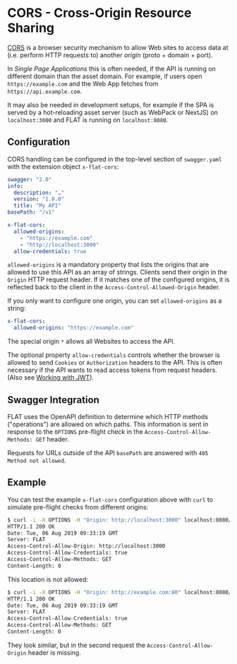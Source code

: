# CORS - Cross-Origin Resource Sharing

[CORS](https://developer.mozilla.org/en-US/docs/Web/HTTP/CORS) is a browser security mechanism to allow Web sites to access data at (i.e. perform HTTP requests to) another _origin_ (proto + domain + port).

In _Single Page Applications_ this is often needed, if the API is running on different domain than the asset domain. For example, if users open `https://example.com` and the Web App fetches from `https://api.example.com`.

It may also be needed in development setups, for example if the SPA is served by a hot-reloading asset server (such as WebPack or NextJS) on `localhost:3000` and FLAT is running on `localhost:8080`.

## Configuration

CORS handling can be configured in the top-level section of `swagger.yaml` with the extension object `x-flat-cors`:

```yaml
swagger: "2.0"
info:
  description: "…"
  version: "1.0.0"
  title: "My API"
basePath: "/v1"

x-flat-cors:  
  allowed-origins:
    - "https://example.com"
    - "http://localhost:3000"
  allow-credentials: true
```

`allowed-origins` is a mandatory property that lists the origins that are allowed to use this API as an array of strings. Clients send their origin in the `Origin` HTTP request header. If it matches one of the configured origins, it is reflected back to the client in the `Access-Control-Allowed-Origin` header.

If you only want to configure one origin, you can set `allowed-origins` as a string:

```yaml
x-flat-cors:
  allowed-origins: "https://example.com"
```

The special origin `*` allows all Websites to access the API.

The optional property `allow-credentials` controls whether the browser is allowed to send `Cookies` or `Authorization` headers to the API. This is often necessary if the API wants to read access tokens from request headers. (Also see [Working with JWT](/cookbook/jwt.md)).

## Swagger Integration

FLAT uses the OpenAPI definition to determine which HTTP methods ("operations") are allowed on which paths. This information is sent in response to the `OPTIONS` pre-flight check in the `Access-Control-Allow-Methods: GET` header.

Requests for URLs outside of the API `basePath` are answered with `405 Method not allowed`.

## Example

You can test the example `x-flat-cors` configuration above with `curl` to simulate pre-flight checks from different origins:

```bash
$ curl -i -X OPTIONS -H "Origin: http://localhost:3000" localhost:8080/v1/users
HTTP/1.1 200 OK
Date: Tue, 06 Aug 2019 09:33:19 GMT
Server: FLAT
Access-Control-Allow-Origin: http://localhost:3000
Access-Control-Allow-Credentials: true
Access-Control-Allow-Methods: GET
Content-Length: 0
```

This location is not allowed:

```bash
$ curl -i -X OPTIONS -H "Origin: http://example.com:80" localhost:8080/v1/users
HTTP/1.1 200 OK
Date: Tue, 06 Aug 2019 09:33:19 GMT
Server: FLAT
Access-Control-Allow-Credentials: true
Access-Control-Allow-Methods: GET
Content-Length: 0
```

They look similar, but in the second request the `Access-Control-Allow-Origin` header is missing.
